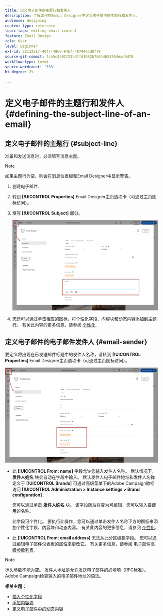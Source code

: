 ```yaml
---
title: 定义电子邮件的主题行和发件人
description: 了解如何在Email Designer中定义电子邮件的主题行和发件人。
audience: designing
content-type: reference
topic-tags: editing-email-content
feature: Email Design
role: User
level: Beginner
exl-id: 22112517-40f7-4966-84bf-40794e5d0f79
source-git-commit: fcb5c4a92f23bdffd1082b7b044b5859dead9d70
workflow-type: tm+mt
source-wordcount: '338'
ht-degree: 2%

---
```


# 定义电子邮件的主题行和发件人{#defining-the-subject-line-of-an-email}

## 定义电子邮件的主题行 {#subject-line}

准备和发送消息时，必须填写消息主题。

>[!NOTE]
>
>如果主题行为空，则会在消息仪表板和Email Designer中显示警告。

1. 创建电子邮件.
1. 转到 **[!UICONTROL Properties]** Email Designer主页选项卡（可通过主页图标访问）。
1. 填写 **[!UICONTROL Subject]** 部分。

   ![](assets/email_designer_subject.png)

1. 您还可以通过单击相应的图标，将个性化字段、内容块和动态内容添加到主题行。 有关此内容的更多信息，请参阅 [个性化](../../designing/using/personalization.md).

## 定义电子邮件的电子邮件发件人 {#email-sender}

要定义将出现在已发送邮件标题中的发件人名称，请转到 **[!UICONTROL Properties]** Email Designer主页选项卡（可通过主页图标访问）。

![](assets/delivery_content_edition16.png)

* 此 **[!UICONTROL From: name]** 字段允许您输入发件人名称。 默认情况下， **发件人姓名** 块会自动在字段中输入。 默认发件人电子邮件地址和发件人名称定义于 **[!UICONTROL Brands]** 可通过高级菜单下的Adobe Campaign徽标访问 **[!UICONTROL Administration > Instance settings > Brand configuration]** .

   您可以通过单击 **发件人姓名** 块。 该字段随后将变为可编辑，您可以输入要使用的名称。

   此字段可个性化。 要执行此操作，您可以通过单击发件人名称下方的图标来添加个性化字段、内容块和动态内容。 有关此内容的更多信息，请参阅 [个性化](../../designing/using/personalization.md).

* 此 **[!UICONTROL From: email address]** 无法从此分区编辑字段。 您可以通过编辑电子邮件仪表板的属性来更改它。 有关更多信息，请参阅 [电子邮件高级参数列表](../../administration/using/configuring-email-channel.md#advanced-parameters).

>[!NOTE]
>
>标头参数不能为空。 发件人地址是允许发送电子邮件的必填项（RFC标准）。 Adobe Campaign检查输入的电子邮件地址的语法。

**相关主题：**

* [插入个性化字段](../../designing/using/personalization.md#inserting-a-personalization-field)
* [添加内容块](../../designing/using/personalization.md#adding-a-content-block)
* [定义电子邮件中的动态内容](../../designing/using/personalization.md#defining-dynamic-content-in-an-email)
